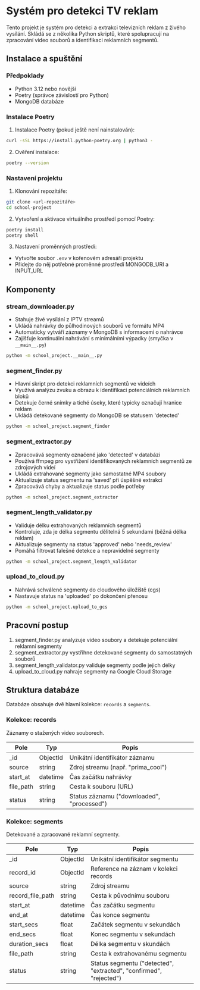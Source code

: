 # Systém pro detekci TV reklam

Tento projekt je systém pro detekci a extrakci televizních reklam z živého vysílání. Skládá se z několika Python skriptů, které spolupracují na zpracování video souborů a identifikaci reklamních segmentů.

## Instalace a spuštění

### Předpoklady
- Python 3.12 nebo novější
- Poetry (správce závislostí pro Python)
- MongoDB databáze

### Instalace Poetry
1. Instalace Poetry (pokud ještě není nainstalován):
```bash
curl -sSL https://install.python-poetry.org | python3 -
```

2. Ověření instalace:
```bash
poetry --version
```

### Nastavení projektu
1. Klonování repozitáře:
```bash
git clone <url-repozitáře>
cd school-project
```

2. Vytvoření a aktivace virtuálního prostředí pomocí Poetry:
```bash
poetry install
poetry shell
```

3. Nastavení proměnných prostředí:
- Vytvořte soubor `.env` v kořenovém adresáři projektu
- Přidejte do něj potřebné proměnné prostředí MONGODB_URI a INPUT_URL

## Komponenty
### stream_downloader.py
- Stahuje živé vysílání z IPTV streamů
- Ukládá nahrávky do půlhodinových souborů ve formátu MP4
- Automaticky vytváří záznamy v MongoDB s informacemi o nahrávce
- Zajišťuje kontinuální nahrávání s minimálními výpadky (smyčka v `__main__.py`)
```bash
python -m school_project.__main__.py
```

### segment_finder.py
- Hlavní skript pro detekci reklamních segmentů ve videích
- Využívá analýzu zvuku a obrazu k identifikaci potenciálních reklamních bloků
- Detekuje černé snímky a tiché úseky, které typicky označují hranice reklam
- Ukládá detekované segmenty do MongoDB se statusem 'detected'
```bash
python -m school_project.segment_finder
```

### segment_extractor.py
- Zpracovává segmenty označené jako 'detected' v databázi
- Používá ffmpeg pro vystřižení identifikovaných reklamních segmentů ze zdrojových videí
- Ukládá extrahované segmenty jako samostatné MP4 soubory
- Aktualizuje status segmentu na 'saved' při úspěšné extrakci
- Zpracovává chyby a aktualizuje status podle potřeby
```bash
python -m school_project.segment_extractor
```

### segment_length_validator.py
- Validuje délku extrahovaných reklamních segmentů
- Kontroluje, zda je délka segmentu dělitelná 5 sekundami (běžná délka reklam)
- Aktualizuje segmenty na status 'approved' nebo 'needs_review'
- Pomáhá filtrovat falešné detekce a nepravidelné segmenty
```bash
python -m school_project.segment_length_validator
```

### upload_to_cloud.py
- Nahrává schválené segmenty do cloudového úložiště (cgs)
- Nastavuje status na 'uploaded' po dokončení přenosu
```bash
python -m school_project.upload_to_gcs
```


## Pracovní postup
1. segment_finder.py analyzuje video soubory a detekuje potenciální reklamní segmenty
2. segment_extractor.py vystřihne detekované segmenty do samostatných souborů
3. segment_length_validator.py validuje segmenty podle jejich délky
4. upload_to_cloud.py nahraje segmenty na Google Cloud Storage

## Struktura databáze

Databáze obsahuje dvě hlavní kolekce: `records` a `segments`.

### Kolekce: records
Záznamy o stažených video souborech.

| Pole | Typ | Popis |
|------|-----|--------|
| _id | ObjectId | Unikátní identifikátor záznamu |
| source | string | Zdroj streamu (např. "prima_cool") |
| start_at | datetime | Čas začátku nahrávky |
| file_path | string | Cesta k souboru (URL) |
| status | string | Status záznamu ("downloaded", "processed") |

### Kolekce: segments
Detekované a zpracované reklamní segmenty.

| Pole | Typ | Popis |
|------|-----|--------|
| _id | ObjectId | Unikátní identifikátor segmentu |
| record_id | ObjectId | Reference na záznam v kolekci records |
| source | string | Zdroj streamu |
| record_file_path | string | Cesta k původnímu souboru |
| start_at | datetime | Čas začátku segmentu |
| end_at | datetime | Čas konce segmentu |
| start_secs | float | Začátek segmentu v sekundách |
| end_secs | float | Konec segmentu v sekundách |
| duration_secs | float | Délka segmentu v skundách |
| file_path | string | Cesta k extrahovanému segmentu |
| status | string | Status segmentu ("detected", "extracted", "confirmed", "rejected") |


